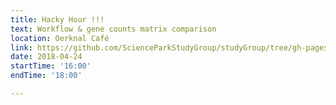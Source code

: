 ```yaml
---
title: Hacky Hour !!!
text: Workflow & gene counts matrix comparison 
location: Oerknal Café
link: https://github.com/ScienceParkStudyGroup/studyGroup/tree/gh-pages/hackyhours/20180424_hacky_hour/
date: 2018-04-24
startTime: '16:00'
endTime: '18:00'

---
```


